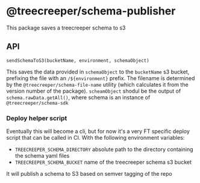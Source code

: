 # @treecreeper/schema-publisher

This package saves a treecreeper schema to s3

## API

`sendSchemaToS3(bucketName, environment, schemaObject)`

This saves the data provided in `schemaObject` to the `bucketName` s3 bucket, prefixing the file with an `/${environment}` prefix. The filename is determined by the `@treecreeper/schema-file-name` utility (which calculates it from the version number of the package). `scheamObject` shodul be the output of `schema.rawData.getAll()`, where schema is an instance of `@treecreeper/schema-sdk`

### Deploy helper script

Eventually this will become a cli, but for now it's a very FT specific deploy script that can be called in CI. With the following environment variables:

-   `TREECREEPER_SCHEMA_DIRECTORY` absolute path to the directory containing the schema yaml files
-   `TREECREEPER_SCHEMA_BUCKET` name of the treecreeper schema s3 bucket

It will publish a schema to S3 based on semver tagging of the repo

